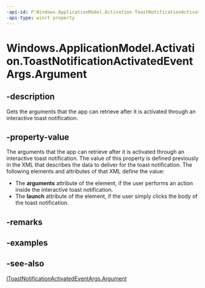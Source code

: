 ```yaml
---
-api-id: P:Windows.ApplicationModel.Activation.ToastNotificationActivatedEventArgs.Argument
-api-type: winrt property
---
```


<!-- Property syntax
public string Argument { get; }
-->

# Windows.ApplicationModel.Activation.ToastNotificationActivatedEventArgs.Argument

## -description
Gets the arguments that the app can retrieve after it is activated through an interactive toast notification.

## -property-value
The arguments that the app can retrieve after it is activated through an interactive toast notification. The value of this property is defined previously in the XML that describes the data to deliver for the toast notification. The following elements and attributes of that XML define the value:


+ The **arguments** attribute of the  element, if the user performs an action inside the interactive toast notification.
+ The **launch** attribute of the  element, if the user simply clicks the body of the toast notification.


## -remarks

## -examples

## -see-also
[IToastNotificationActivatedEventArgs.Argument](itoastnotificationactivatedeventargs_argument.md)